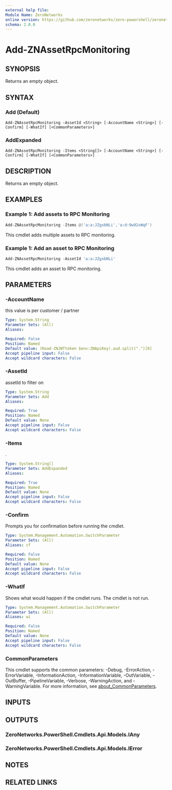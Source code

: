 ```yaml
---
external help file:
Module Name: ZeroNetworks
online version: https://github.com/zeronetworks/zero-powershell/zeronetworks/add-znassetrpcmonitoring
schema: 2.0.0
---
```


# Add-ZNAssetRpcMonitoring

## SYNOPSIS
Returns an empty object.

## SYNTAX

### Add (Default)
```
Add-ZNAssetRpcMonitoring -AssetId <String> [-AccountName <String>] [-Confirm] [-WhatIf] [<CommonParameters>]
```

### AddExpanded
```
Add-ZNAssetRpcMonitoring -Items <String[]> [-AccountName <String>] [-Confirm] [-WhatIf] [<CommonParameters>]
```

## DESCRIPTION
Returns an empty object.

## EXAMPLES

### Example 1: Add assets to RPC Monitoring
```powershell
Add-ZNAssetRpcMonitoring -Items @('a:a:JZgxbNLi','a:d:9w92xWqF')
```

This cmdlet adds multiple assets to RPC monitoring.

### Example 1: Add an asset to RPC Monitoring
```powershell
Add-ZNAssetRpcMonitoring -AssetId 'a:a:JZgxbNLi'
```

This cmdlet adds an asset to RPC monitoring.

## PARAMETERS

### -AccountName
this value is per customer / partner

```yaml
Type: System.String
Parameter Sets: (All)
Aliases:

Required: False
Position: Named
Default value: (Read-ZNJWTtoken $env:ZNApiKey).aud.split(".")[0]
Accept pipeline input: False
Accept wildcard characters: False
```

### -AssetId
assetId to filter on

```yaml
Type: System.String
Parameter Sets: Add
Aliases:

Required: True
Position: Named
Default value: None
Accept pipeline input: False
Accept wildcard characters: False
```

### -Items
.

```yaml
Type: System.String[]
Parameter Sets: AddExpanded
Aliases:

Required: True
Position: Named
Default value: None
Accept pipeline input: False
Accept wildcard characters: False
```

### -Confirm
Prompts you for confirmation before running the cmdlet.

```yaml
Type: System.Management.Automation.SwitchParameter
Parameter Sets: (All)
Aliases: cf

Required: False
Position: Named
Default value: None
Accept pipeline input: False
Accept wildcard characters: False
```

### -WhatIf
Shows what would happen if the cmdlet runs.
The cmdlet is not run.

```yaml
Type: System.Management.Automation.SwitchParameter
Parameter Sets: (All)
Aliases: wi

Required: False
Position: Named
Default value: None
Accept pipeline input: False
Accept wildcard characters: False
```

### CommonParameters
This cmdlet supports the common parameters: -Debug, -ErrorAction, -ErrorVariable, -InformationAction, -InformationVariable, -OutVariable, -OutBuffer, -PipelineVariable, -Verbose, -WarningAction, and -WarningVariable. For more information, see [about_CommonParameters](http://go.microsoft.com/fwlink/?LinkID=113216).

## INPUTS

## OUTPUTS

### ZeroNetworks.PowerShell.Cmdlets.Api.Models.IAny

### ZeroNetworks.PowerShell.Cmdlets.Api.Models.IError

## NOTES

## RELATED LINKS

